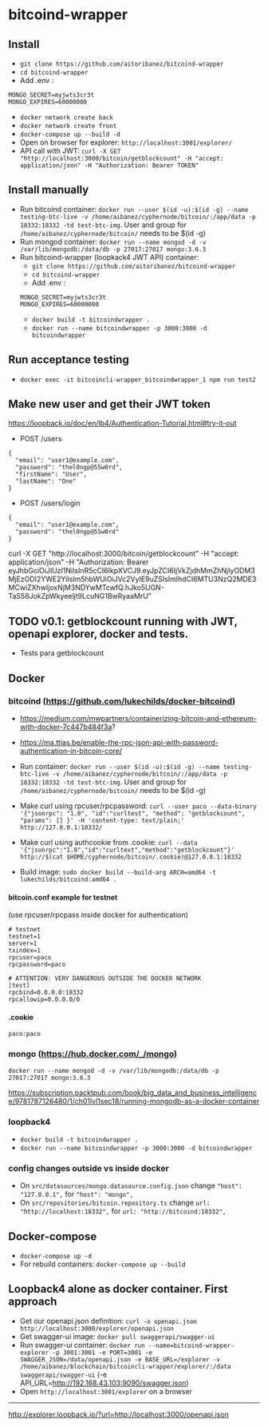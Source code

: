 # bitcoind-wrapper

## Install
- ```git clone https://github.com/aitoribanez/bitcoind-wrapper```
- ```cd bitcoind-wrapper```
- Add .env :
```
MONGO_SECRET=myjwts3cr3t
MONGO_EXPIRES=60000000
```
- ```docker network create back```
- ```docker network create front```
- ```docker-compose up --build -d```
- Open on browser for explorer: ```http://localhost:3001/explorer/```
- API call with JWT: ```curl -X GET "http://localhost:3000/bitcoin/getblockcount" -H "accept: application/json" -H "Authorization: Bearer TOKEN"```

## Install manually
- Run bitcoind container: ```docker run --user $(id -u):$(id -g) --name testing-btc-live -v /home/aibanez/cyphernode/bitcoin/:/app/data -p 18332:18332 -td test-btc-img```. User and group for ```/home/aibanez/cyphernode/bitcoin/``` needs to be $(id -g)
- Run mongod container: ```docker run --name mongod -d -v /var/lib/mongodb:/data/db -p 27017:27017 mongo:3.6.3```
- Run bitcoind-wrapper (loopkack4 JWT API) container:
    - ```git clone https://github.com/aitoribanez/bitcoind-wrapper```
    - ```cd bitcoind-wrapper```
    - Add .env :
    ```
    MONGO_SECRET=myjwts3cr3t
    MONGO_EXPIRES=60000000
    ```
    - ```docker build -t bitcoindwrapper .```
    - ```docker run --name bitcoindwrapper -p 3000:3000 -d bitcoindwrapper```

## Run acceptance testing
- ```docker exec -it bitcoincli-wrapper_bitcoindwrapper_1 npm run test2```

## Make new user and get their JWT token
https://loopback.io/doc/en/lb4/Authentication-Tutorial.html#try-it-out

- POST /users
```
{
  "email": "user1@example.com",
  "password": "thel0ngp@55w0rd",
  "firstName": "User",
  "lastName": "One"
}
```
- POST /users/login
```
{
  "email": "user1@example.com",
  "password": "thel0ngp@55w0rd"
}
```

curl -X GET "http://localhost:3000/bitcoin/getblockcount" -H "accept: application/json" -H "Authorization: Bearer eyJhbGciOiJIUzI1NiIsInR5cCI6IkpXVCJ9.eyJpZCI6IjVkZjdhMmZhNjIyODM3MjEzODI2YWE2YiIsIm5hbWUiOiJVc2VyIE9uZSIsImlhdCI6MTU3NzQ2MDE3MCwiZXhwIjoxNjM3NDYwMTcwfQ.hJko5UGN-TaS58JokZpWkyeeljt9LcuNG1BwRyaaMrU"


## TODO v0.1: getblockcount running with JWT, openapi explorer, docker and tests.
- Tests para getblockcount

## Docker

### bitcoind  (https://github.com/lukechilds/docker-bitcoind)
- https://medium.com/mwpartners/containerizing-bitcoin-and-ethereum-with-docker-7c447b484f3a?
- https://ma.ttias.be/enable-the-rpc-json-api-with-password-authentication-in-bitcoin-core/


- Run container: ```docker run --user $(id -u):$(id -g) --name testing-btc-live -v /home/aibanez/cyphernode/bitcoin/:/app/data -p 18332:18332 -td test-btc-img```. User and group for ```/home/aibanez/cyphernode/bitcoin/``` needs to be $(id -g)
- Make curl using rpcuser/rpcpassword: ```curl --user paco --data-binary '{"jsonrpc": "1.0", "id":"curltest", "method": "getblockcount", "params": [] }' -H 'content-type: text/plain;' http://127.0.0.1:18332/```
- Make curl using authcookie from .cookie: ```curl --data '{"jsonrpc":"1.0","id":"curltext","method":"getblockcount"}'  http://$(cat $HOME/cyphernode/bitcoin/.cookie)@127.0.0.1:18332```

- Build image: ```sudo docker build --build-arg ARCH=amd64 -t lukechilds/bitcoind:amd64 .```

#### bitcoin.conf example for testnet
(use rpcuser/rpcpass inside docker for authentication)
```
# testnet
testnet=1
server=1
txindex=1
rpcuser=paco
rpcpassword=paco

# ATTENTION: VERY DANGEROUS OUTSIDE THE DOCKER NETWORK
[test]
rpcbind=0.0.0.0:18332
rpcallowip=0.0.0.0/0
```

#### .cookie
```
paco:paco
```

### mongo (https://hub.docker.com/_/mongo)

```docker run --name mongod -d -v /var/lib/mongodb:/data/db -p 27017:27017 mongo:3.6.3```

https://subscription.packtpub.com/book/big_data_and_business_intelligence/9781787126480/1/ch01lvl1sec18/running-mongodb-as-a-docker-container

### loopback4
- ```docker build -t bitcoindwrapper .```
- ```docker run --name bitcoindwrapper -p 3000:3000 -d bitcoindwrapper```


### config changes outside vs inside docker

- On ```src/datasources/mongo.datasource.config.json``` change ```"host": "127.0.0.1",``` for ```"host": "mongo",```
- On ```src/repositories/bitcoin.repository.ts``` change  ```url: "http://localhost:18332",``` for ```url: "http://bitcoind:18332",```

## Docker-compose

- ```docker-compose up -d```
- For rebuild containers: ```docker-compose up --build```

## Loopback4 alone as docker container. First approach

- Get our openapi.json definition: ```curl -o openapi.json http://localhost:3000/explorer/openapi.json```
- Get swagger-ui image: ```docker pull swaggerapi/swagger-ui```
- Run swagger-ui container: ```docker run --name=bitcoind-wrapper-explorer -p 3001:3001 -e PORT=3001 -e SWAGGER_JSON=/data/openapi.json -e BASE_URL=/explorer -v /home/aibanez/blockchain/bitcoincli-wrapper/explorer/:/data swaggerapi/swagger-ui```  (-e API_URL=http://192.168.43.103:9090/swagger.json)
- Open ```http://localhost:3001/explorer``` on a browser

-----

http://explorer.loopback.io/?url=http://localhost:3000/openapi.json
